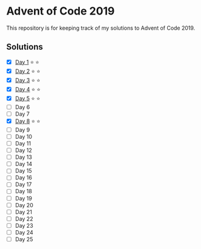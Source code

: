 # Advent of Code 2019
This repository is for keeping track of my solutions to Advent of Code 2019.

## Solutions
 - [x] [Day 1](01/day1.py) :star: :star:
 - [x] [Day 2](02/day2.py) :star: :star:
 - [x] [Day 3](03/day3.py) :star: :star:
 - [x] [Day 4](04/day4.py) :star: :star:
 - [x] [Day 5](05/day5.py) :star: :star:
 - [ ] Day 6
 - [ ] Day 7
 - [x] [Day 8](08/day8.py) :star: :star:
 - [ ] Day 9
 - [ ] Day 10
 - [ ] Day 11
 - [ ] Day 12
 - [ ] Day 13
 - [ ] Day 14
 - [ ] Day 15
 - [ ] Day 16
 - [ ] Day 17
 - [ ] Day 18
 - [ ] Day 19
 - [ ] Day 20
 - [ ] Day 21
 - [ ] Day 22
 - [ ] Day 23
 - [ ] Day 24
 - [ ] Day 25
